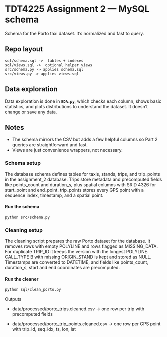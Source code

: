 # TDT4225 Assignment 2 — MySQL schema

Schema for the Porto taxi dataset. It’s normalized and fast to query. 


## Repo layout

```
sql/schema.sql ->  tables + indexes
sql/views.sql ->  optional helper views
src/schema.py -> applies schema.sql
src/views.py -> applies views.sql

```

## Data exploration

Data exploration is done in **`EDA.py`**, which checks each column, shows basic statistics, and plots distributions to understand the dataset. It doesn’t change or save any data.


## Notes

* The schema mirrors the CSV but adds a few helpful columns so Part 2 queries are straightforward and fast.
* Views are just convenience wrappers, not necessary.

### Schema setup

The database schema defines tables for taxis, stands, trips, and trip_points in the assignment_2 database. Trips store metadata and precomputed fields like points_count and duration_s, plus spatial columns with SRID 4326 for start_point and end_point. trip_points stores every GPS point with a sequence index, timestamp, and a spatial point. 

#### Run the schema

```bash
python src/schema.py
```


### Cleaning setup

The cleaning script prepares the raw Porto dataset for the database. It removes rows with empty POLYLINE and rows flagged as MISSING_DATA. For duplicate TRIP_ID it keeps the version with the longest POLYLINE. CALL_TYPE B with missing ORIGIN_STAND is kept and stored as NULL. Timestamps are converted to DATETIME, and fields like points_count, duration_s, start and end coordinates are precomputed.

#### Run the cleaner

```bash
python sql/clean_porto.py
```

Outputs

- data/processed/porto_trips.cleaned.csv
-> one row per trip with precomputed fields

- data/processed/porto_trip_points.cleaned.csv
-> one row per GPS point with trip_id, seq_idx, ts, lon, lat

